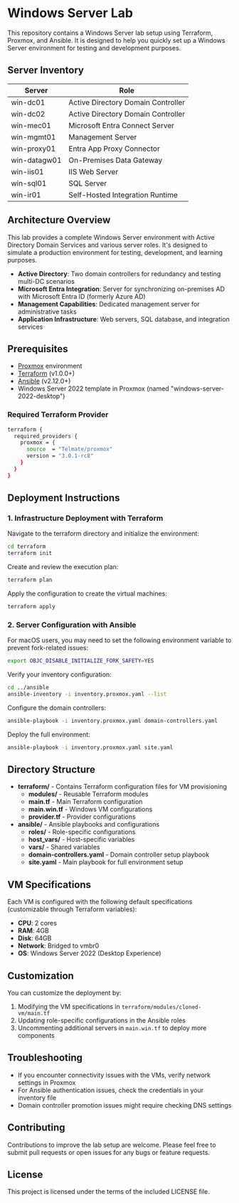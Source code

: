 # Windows Server Lab

This repository contains a Windows Server lab setup using Terraform, Proxmox, and Ansible. It is designed to help you quickly set up a Windows Server environment for testing and development purposes.

## Server Inventory

| Server       | Role                               |
| ------------ | ---------------------------------- |
| win-dc01     | Active Directory Domain Controller |
| win-dc02     | Active Directory Domain Controller |
| win-mec01    | Microsoft Entra Connect Server     |
| win-mgmt01   | Management Server                  |
| win-proxy01  | Entra App Proxy Connector          |
| win-datagw01 | On-Premises Data Gateway           |
| win-iis01    | IIS Web Server                     |
| win-sql01    | SQL Server                         |
| win-ir01     | Self-Hosted Integration Runtime    |

## Architecture Overview

This lab provides a complete Windows Server environment with Active Directory Domain Services and various server roles. It's designed to simulate a production environment for testing, development, and learning purposes.

- **Active Directory**: Two domain controllers for redundancy and testing multi-DC scenarios
- **Microsoft Entra Integration**: Server for synchronizing on-premises AD with Microsoft Entra ID (formerly Azure AD)
- **Management Capabilities**: Dedicated management server for administrative tasks
- **Application Infrastructure**: Web servers, SQL database, and integration services

## Prerequisites

- [Proxmox](https://www.proxmox.com/) environment
- [Terraform](https://www.terraform.io/) (v1.0.0+)
- [Ansible](https://www.ansible.com/) (v2.12.0+)
- Windows Server 2022 template in Proxmox (named "windows-server-2022-desktop")

### Required Terraform Provider

```bash
terraform {
  required_providers {
    proxmox = {
      source  = "Telmate/proxmox"
      version = "3.0.1-rc8"
    }
  }
}
```

## Deployment Instructions

### 1. Infrastructure Deployment with Terraform

Navigate to the terraform directory and initialize the environment:

```bash
cd terraform
terraform init
```

Create and review the execution plan:

```bash
terraform plan
```

Apply the configuration to create the virtual machines:

```bash
terraform apply
```

### 2. Server Configuration with Ansible

For macOS users, you may need to set the following environment variable to prevent fork-related issues:

```bash
export OBJC_DISABLE_INITIALIZE_FORK_SAFETY=YES
```

Verify your inventory configuration:

```bash
cd ../ansible
ansible-inventory -i inventory.proxmox.yaml --list
```

Configure the domain controllers:

```bash
ansible-playbook -i inventory.proxmox.yaml domain-controllers.yaml
```

Deploy the full environment:

```bash
ansible-playbook -i inventory.proxmox.yaml site.yaml
```

## Directory Structure

- **terraform/** - Contains Terraform configuration files for VM provisioning
  - **modules/** - Reusable Terraform modules
  - **main.tf** - Main Terraform configuration
  - **main.win.tf** - Windows VM configurations
  - **provider.tf** - Provider configurations
- **ansible/** - Ansible playbooks and configurations
  - **roles/** - Role-specific configurations
  - **host_vars/** - Host-specific variables
  - **vars/** - Shared variables
  - **domain-controllers.yaml** - Domain controller setup playbook
  - **site.yaml** - Main playbook for full environment setup

## VM Specifications

Each VM is configured with the following default specifications (customizable through Terraform variables):

- **CPU**: 2 cores
- **RAM**: 4GB
- **Disk**: 64GB
- **Network**: Bridged to vmbr0
- **OS**: Windows Server 2022 (Desktop Experience)

## Customization

You can customize the deployment by:

1. Modifying the VM specifications in `terraform/modules/cloned-vm/main.tf`
2. Updating role-specific configurations in the Ansible roles
3. Uncommenting additional servers in `main.win.tf` to deploy more components

## Troubleshooting

- If you encounter connectivity issues with the VMs, verify network settings in Proxmox
- For Ansible authentication issues, check the credentials in your inventory file
- Domain controller promotion issues might require checking DNS settings

## Contributing

Contributions to improve the lab setup are welcome. Please feel free to submit pull requests or open issues for any bugs or feature requests.

## License

This project is licensed under the terms of the included LICENSE file.